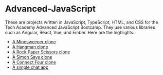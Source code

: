 <h1>Advanced-JavaScript</h1>
These are projects written in JavaScript, TypeScript, HTML, and CSS for the Tech Academy Advanced JavaScript Bootcamp.  They use various libraries such as Angular, React, Vue, and Ember.  Here are the highlights:
<ul>
  <li><a href="https://github.com/jasonwsvt/Advanced-JavaScript/tree/main/Minesweeper">A Minesweeper clone</a></li>
  <li><a href="https://github.com/jasonwsvt/Advanced-JavaScript/tree/main/Mobile-first-Hangman">A Hangman clone</a></li>
  <li><a href="https://github.com/jasonwsvt/Advanced-JavaScript/tree/main/Rock%20Paper%20Scissors/rockpaperscissors">A Rock Paper Scissors clone</a></li>
  <li><a href="https://github.com/jasonwsvt/Advanced-JavaScript/tree/main/SimonSaysGame">A Simon Says clone</a></li>
  <li><a href="https://github.com/jasonwsvt/Advanced-JavaScript/tree/main/connect-four">A Connect Four clone</a></li>
  <li><a href="https://github.com/jasonwsvt/Advanced-JavaScript/tree/main/chat">A simple chat app</a></li>
</ul>
